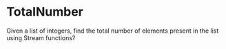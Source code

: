 # TotalNumber
Given a list of integers, find the total number of elements present in the list using Stream functions?
